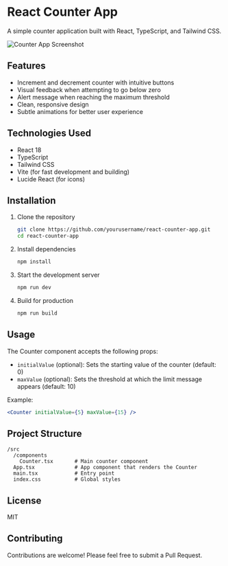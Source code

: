 # React Counter App

A simple counter application built with React, TypeScript, and Tailwind CSS.

![Counter App Screenshot](counter-app-screenshot.png)

## Features

- Increment and decrement counter with intuitive buttons
- Visual feedback when attempting to go below zero
- Alert message when reaching the maximum threshold
- Clean, responsive design
- Subtle animations for better user experience

## Technologies Used

- React 18
- TypeScript
- Tailwind CSS
- Vite (for fast development and building)
- Lucide React (for icons)

## Installation

1. Clone the repository
   ```bash
   git clone https://github.com/yourusername/react-counter-app.git
   cd react-counter-app
   ```

2. Install dependencies
   ```bash
   npm install
   ```

3. Start the development server
   ```bash
   npm run dev
   ```

4. Build for production
   ```bash
   npm run build
   ```

## Usage

The Counter component accepts the following props:

- `initialValue` (optional): Sets the starting value of the counter (default: 0)
- `maxValue` (optional): Sets the threshold at which the limit message appears (default: 10)

Example:
```jsx
<Counter initialValue={5} maxValue={15} />
```

## Project Structure

```
/src
  /components
    Counter.tsx       # Main counter component
  App.tsx             # App component that renders the Counter
  main.tsx            # Entry point
  index.css           # Global styles
```

## License

MIT

## Contributing

Contributions are welcome! Please feel free to submit a Pull Request.